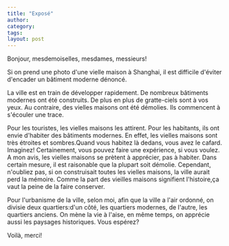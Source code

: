 ```yaml
---
title: "Exposé"
author:
category: 
tags: 
layout: post
---
```

Bonjour, mesdemoiselles, mesdames, messieurs!

Si on prend une photo d'une vielle maison à Shanghai, il est difficile d'éviter d'encader un bâtiment moderne dénoncé.

La ville est en train de développer rapidement. De nombreux bâtiments modernes ont été construits. De plus en plus de gratte-ciels sont à vos yeux. Au contraire, des vielles maisons ont été démolies. Ils commencent à s'écouler une trace.

Pour les touristes, les vielles maisons les attirent. Pour les habitants, ils ont envie d'habiter des bâtiments modernes. En effet, les vielles maisons sont très étroites et sombres.Quand vous habitez là dedans, vous avez le cafard. Imaginez! Certainement, vous pouvez faire une expérience, si vous voulez. A mon avis, les vielles maisons se prètent à apprécier, pas à habiter. Dans certain mesure, il est raisonable que la plupart soit démolie. Cependant, n'oubliez pas, si on construisait toutes les vielles maisons, la ville aurait perd la mémoire. Comme la part des vieilles maisons signifient l'histoire,ça vaut la peine de la faire conserver.

Pour l'urbanisme de la ville, selon moi, afin que la ville a l'air ordonné, on divisie deux quartiers:d'un côté, les quartiers modernes, de l'autre, les quartiers anciens. On mène la vie à l'aise, en même temps, on apprécie aussi les paysages historiques. Vous espérez?

Voilà, merci!


